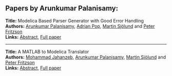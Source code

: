 <h2>Papers by Arunkumar Palanisamy:</h2>
<p>
<b>Title:</b> Modelica Based Parser Generator with Good Error Handling<br />
<b>Authors:</b> <a href="../authors/author_236.html">Arunkumar Palanisamy</a>, <a href="../authors/author_246.html">Adrian Pop</a>, <a href="../authors/author_287.html">Martin Sjölund</a> and <a href="../authors/author_97.html">Peter Fritzson</a><br />
<b>Links:</b> <a href="../abstracts/abstract_61.pdf">Abstract</a>, <a href="../submissions/ECP14096567_PalanisamyPopSjolundFritzson.pdf">Full paper</a>
</p>
<hr />
<p>
<b>Title:</b> A MATLAB to Modelica Translator<br />
<b>Authors:</b> <a href="../authors/author_143.html">Mohammad Jahanzeb</a>, <a href="../authors/author_236.html">Arunkumar Palanisamy</a>, <a href="../authors/author_287.html">Martin Sjölund</a> and <a href="../authors/author_97.html">Peter Fritzson</a><br />
<b>Links:</b> <a href="../abstracts/abstract_138.pdf">Abstract</a>, <a href="../submissions/ECP140961285_JahanzebPalanisamySjolundFritzson.pdf">Full paper</a>
</p>